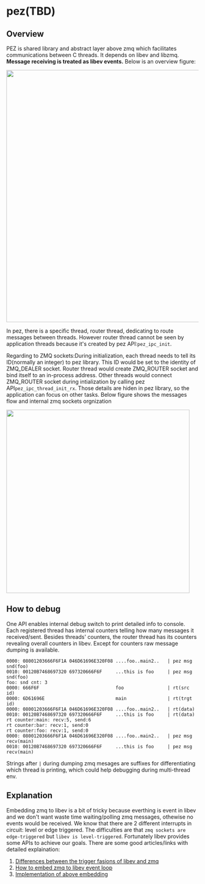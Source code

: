 # pez(TBD)
## Overview
PEZ is shared library and abstract layer above zmq which facilitates communications between C threads. It depends on libev and libzmq. **Message receiving is treated as libev events.** Below is an overview figure:

<img src="https://github.com/showalski/pez/blob/master/pics/pez%20overview.png" width="660">

In pez, there is a specific thread, router thread, dedicating to route messages between threads. However router thread cannot be seen by application threads because it's created by pez API:`pez_ipc_init`. 

Regarding to ZMQ sockets:During initialization, each thread needs to tell its ID(normally an integer) to pez library. This ID would be set to the identity of ZMQ_DEALER socket. Router thread would create ZMQ_ROUTER socket and bind itself to an in-process address. Other threads would connect ZMQ_ROUTER socket during intialization by calling pez API`pez_ipc_thread_init_rx`. Those details are hiden in pez library, so the application can focus on other tasks. Below figure shows the messages flow and internal zmq sockets orgnization

<img src="https://github.com/showalski/pez/blob/master/pics/pez%20internal%20zmq%20sockets.png" width="480">

## How to debug
One API enables internal debug switch to print detailed info to console. Each registered thread has internal counters telling how many messages it received/sent. Besides threads' counters, the router thread has its counters revealing overall counters in libev. Except for counters raw message dumping is available.
```
0000: 08001203666F6F1A 046D61696E320F08 ....foo..main2..   | pez msg snd(foo)
0010: 00120B7468697320 697320666F6F     ...this is foo     | pez msg snd(foo)
foo: snd cnt: 3
0000: 666F6F                            foo                | rt(src id)
0000: 6D61696E                          main               | rt(trgt id)
0000: 08001203666F6F1A 046D61696E320F08 ....foo..main2..   | rt(data)
0010: 00120B7468697320 697320666F6F     ...this is foo     | rt(data)
rt counter:main: recv:5, send:6
rt counter:bar: recv:1, send:0
rt counter:foo: recv:1, send:0
0000: 08001203666F6F1A 046D61696E320F08 ....foo..main2..   | pez msg recv(main)
0010: 00120B7468697320 697320666F6F     ...this is foo     | pez msg recv(main)
```
Strings after `|` during dumping zmq mesages are suffixes for differentiating which thread is printing, which could help debugging during multi-thread env.

## Explanation
Embedding zmq to libev is a bit of tricky because everthing is event in libev and we don't want waste time waiting/polling zmq messages, othewise no events would be received. We know that there are 2 different interrupts in circuit: level or edge triggered. The difficulties are that `zmq sockets are edge-triggered` but `libev is level-triggered`. Fortunately libev provides some APIs to achieve our goals. There are some good articles/links with detailed explaination:

1. [Differences between the trigger fasions of libev and zmq](https://funcptr.net/2012/09/10/zeromq---edge-triggered-notification/)
2. [How to embed zmq to libev event loop](https://funcptr.net/2013/04/20/embedding-zeromq-in-the-libev-event-loop/)
3. [Implementation of above embedding](https://github.com/pijyoi/zmq_libev)
